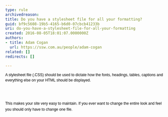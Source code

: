 ```yaml
---
type: rule
archivedreason: 
title: Do you have a stylesheet file for all your formatting?
guid: bf9c5608-19b5-4165-b6d0-07cbcb41233b
uri: do-you-have-a-stylesheet-file-for-all-your-formatting
created: 2016-08-05T18:01:07.0000000Z
authors:
- title: Adam Cogan
  url: https://ssw.com.au/people/adam-cogan
related: []
redirects: []

---
```



<p style="margin-top&#58;7px;margin-bottom&#58;7px;font-family&#58;verdana, sans-serif;font-size&#58;12px;line-height&#58;1.4em;color&#58;#000000;">A stylesheet file&#160;(.CSS) should be used to dictate how the fonts, headings, tables, captions and everything else on your HTML&#160;should be displayed.<br></p>
<br><excerpt class='endintro'></excerpt><br>
<p>​​<span style="color&#58;#000000;font-family&#58;verdana, sans-serif;font-size&#58;12px;line-height&#58;16.8px;">This makes your site very easy to maintain. If you ever want to change the entire look and feel you should only have to change one file.​</span>​<br></p>


